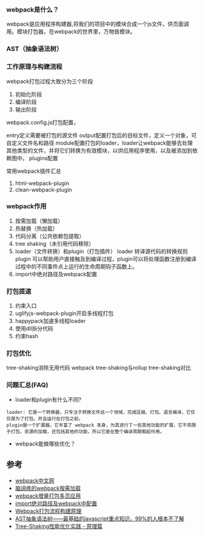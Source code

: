 ### webpack是什么？
webpack是应用程序构建器,将我们的项目中的模块合成一个js文件，供页面调用。模块打包器，在webpack的世界里，万物皆模块。

### AST（抽象语法树）


### 工作原理与构建流程
webpack打包过程大致分为三个阶段
1. 初始化阶段
2. 编译阶段
3. 输出阶段

webpack.config.js打包配置，

entry定义需要被打包的源文件
output配置打包后的目标文件，定义一个对象，可自定义文件名和路径
module配置打包的loader，loader让webpack能够去处理其他类型的文件，并将它们转换为有效模块，以供应用程序使用，以及被添加到依赖图中。
plugins配置

常用webpack插件汇总
1. html-webpack-plugin
2. clean-webpack-plugin

### webpack作用
1. 按需加载（懒加载）
2. 热替换（热加载）
3. 代码分离（公共依赖包提取）
4. tree shaking（未引用代码移除）
5. loader（文件转换）和plugin（打包插件）
loader 转译源代码的转换规则
plugin 可以帮助用户直接触及到编译过程，plugin可以将处理函数注册到编译过程中的不同事件点上运行的生命周期钩子函数上。
6. import中绝对路径及webpack配置

### 打包提速
1. 约束入口
2. uglifyjs-webpack-plugin开启多线程打包
3. happypack加速多线程loader
4. 使用dll拆分代码
5. 约束hash   

### 打包优化
tree-shaking消除无用代码
webpack tree-shaking与rollup tree-shaking对比

### 问题汇总(FAQ)
- loader和plugin有什么不同?
```
loader: 它是一个转换器，只专注于转换文件这一个领域，完成压缩、打包、语言编译，它仅仅是为了打包，并且运行在打包之前。
plugin是一个扩展器，它丰富了 webpack 本身，为其进行了一些其他功能的扩展，它不局限于打包，资源的加载，还包括其他的功能，所以它是在整个编译周期都起作用。
```
- webpack能做哪些优化？


## 参考
- [webpack中文网](https://www.webpackjs.com/)
- [脑阔疼的webpack按需加载](https://juejin.cn/post/6844903718387875847)
- [webpack增量打包多页应用](https://juejin.cn/post/6844903553127940110)
- [import绝对路径及webpack中配置](https://www.geekjc.com/post/5b6a767ab840f24124d6ffc7)
- [Webpack打包流程构建原理](https://github.com/impeiran/Blog/issues/6)
- [AST抽象语法树——最基础的javascript重点知识，99%的人根本不了解](https://segmentfault.com/a/1190000016231512)
- [Tree-Shaking性能优化实践 - 原理篇](https://juejin.cn/post/6844903544756109319)